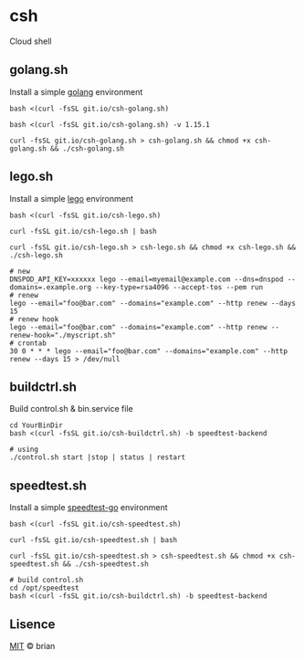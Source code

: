 # csh
Cloud shell

## golang.sh

Install a simple [golang](https://golang.org/dl/) environment

```
bash <(curl -fsSL git.io/csh-golang.sh)

bash <(curl -fsSL git.io/csh-golang.sh) -v 1.15.1

curl -fsSL git.io/csh-golang.sh > csh-golang.sh && chmod +x csh-golang.sh && ./csh-golang.sh
```

## lego.sh

Install a simple [lego](https://github.com/go-acme/lego) environment

```
bash <(curl -fsSL git.io/csh-lego.sh)

curl -fsSL git.io/csh-lego.sh | bash

curl -fsSL git.io/csh-lego.sh > csh-lego.sh && chmod +x csh-lego.sh && ./csh-lego.sh

# new
DNSPOD_API_KEY=xxxxxx lego --email=myemail@example.com --dns=dnspod --domains=.example.org --key-type=rsa4096 --accept-tos --pem run
# renew
lego --email="foo@bar.com" --domains="example.com" --http renew --days 15
# renew hook
lego --email="foo@bar.com" --domains="example.com" --http renew --renew-hook="./myscript.sh"
# crontab
30 0 * * * lego --email="foo@bar.com" --domains="example.com" --http renew --days 15 > /dev/null
```
## buildctrl.sh
Build control.sh & bin.service file
```
cd YourBinDir
bash <(curl -fsSL git.io/csh-buildctrl.sh) -b speedtest-backend

# using
./control.sh start |stop | status | restart

```

## speedtest.sh

Install a simple [speedtest-go](https://github.com/librespeed/speedtest-go) environment

```
bash <(curl -fsSL git.io/csh-speedtest.sh)

curl -fsSL git.io/csh-speedtest.sh | bash

curl -fsSL git.io/csh-speedtest.sh > csh-speedtest.sh && chmod +x csh-speedtest.sh && ./csh-speedtest.sh

# build control.sh
cd /opt/speedtest
bash <(curl -fsSL git.io/csh-buildctrl.sh) -b speedtest-backend

```
## Lisence

[MIT](https://github.com/20326/csh/blob/master/LICENSE) © brian
